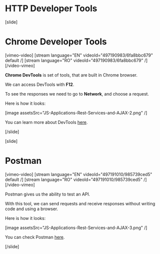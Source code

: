 # HTTP Developer Tools

[slide]

# Chrome Developer Tools

[vimeo-video]
[stream language="EN" videoId="497190983/6fa8bbc679" default /]
[stream language="RO" videoId="497190983/6fa8bbc679"  /]
[/video-vimeo]

**Chrome DevTools** is set of tools, that are built in Chrome browser.

We can access DevTools with **F12**.

To see the responses we need to go to **Network**, and choose a request.

Here is how it looks:

[image assetsSrc="JS-Applications-Rest-Services-and-AJAX-2.png" /]

You can learn more about DevTools [here](https://developers.google.com/web/tools/chrome-devtools).

[/slide]

[slide]

# Postman

[vimeo-video]
[stream language="EN" videoId="497191010/985739ced5" default /]
[stream language="RO" videoId="497191010/985739ced5"  /]
[/video-vimeo]

Postman gives us the ability to test an API.

With this tool, we can send requests and receive responses without writing code and using a browser.

Here is how it looks:

[image assetsSrc="JS-Applications-Rest-Services-and-AJAX-3.png" /]

You can check Postman [here](https://www.postman.com/).

[/slide]
